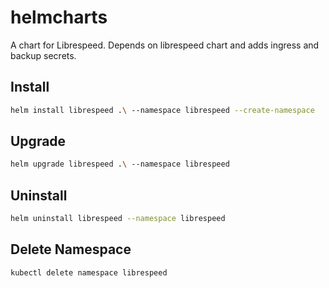 # helmcharts

A chart for Librespeed. Depends on librespeed chart and adds ingress and backup secrets.

## Install

```bash
helm install librespeed .\ --namespace librespeed --create-namespace
```

## Upgrade

```bash
helm upgrade librespeed .\ --namespace librespeed
```

## Uninstall

```bash
helm uninstall librespeed --namespace librespeed
```

## Delete Namespace

```bash
kubectl delete namespace librespeed
```